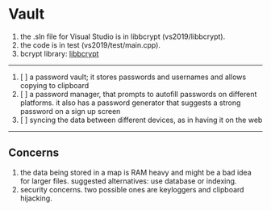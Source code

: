 # Vault
1. the .sln file for Visual Studio is in libbcrypt (vs2019/libbcrypt).
2. the code is in test (vs2019/test/main.cpp).
3. bcrypt library: [libbcrypt](https://github.com/trusch/libbcrypt/tree/master)
<hr>

1. [ ] a password vault; it stores passwords and usernames and allows copying to clipboard
2. [ ] a password manager, that prompts to autofill passwords on different platforms. it also has a password generator that suggests a strong password on a sign up screen
3. [ ] syncing the data between different devices, as in having it on the web
<hr>

## Concerns
1. the data being stored in a map is RAM heavy and might be a bad idea for larger files. suggested alternatives: use database or indexing.
2. security concerns. two possible ones are keyloggers and clipboard hijacking.
